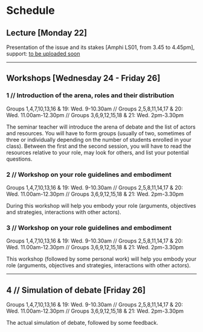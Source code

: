 # Schedule

## Lecture [Monday 22]

Presentation of the issue and its stakes [Amphi LS01, from 3.45 to 4.45pm], support: [to be uploaded soon]()

***

## Workshops [Wednesday 24 - Friday 26]

### 1 // Introduction of the arena, roles and their distribution
Groups 1,4,7,10,13,16 & 19: Wed. 9-10.30am // Groups 2,5,8,11,14,17 & 20: Wed. 11.00am-12.30pm // Groups 3,6,9,12,15,18 & 21: Wed. 2pm-3.30pm

The seminar teacher will introduce the arena of debate and the list of actors and resources. You will have to form groups (usually of two, sometimes of three or individually depending on the number of students enrolled in your class). Between the first and the second session, you will have to read the resources relative to your role, may look for others, and list your potential questions.

### 2 // Workshop on your role guidelines and embodiment
Groups 1,4,7,10,13,16 & 19: Wed. 9-10.30am // Groups 2,5,8,11,14,17 & 20: Wed. 11.00am-12.30pm // Groups 3,6,9,12,15,18 & 21: Wed. 2pm-3.30pm

During this workshop will help you embody your role (arguments, objectives and strategies, interactions with other actors).

### 3 // Workshop on your role guidelines and embodiment
Groups 1,4,7,10,13,16 & 19: Wed. 9-10.30am // Groups 2,5,8,11,14,17 & 20: Wed. 11.00am-12.30pm // Groups 3,6,9,12,15,18 & 21: Wed. 2pm-3.30pm

This workshop (followed by some personal work) will help you embody your role (arguments, objectives and strategies, interactions with other actors).

***

## 4 // Simulation of debate [Friday 26]
Groups 1,4,7,10,13,16 & 19: Wed. 9-10.30am // Groups 2,5,8,11,14,17 & 20: Wed. 11.00am-12.30pm // Groups 3,6,9,12,15,18 & 21: Wed. 2pm-3.30pm

The actual simulation of debate, followed by some feedback.
